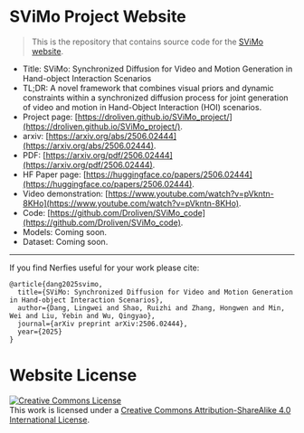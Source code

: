 # SViMo Project Website
> This is the repository that contains source code for the [SViMo website](https://Droliven.github.io/SViMo_project).


- Title: SViMo: Synchronized Diffusion for Video and Motion Generation in Hand-object Interaction Scenarios
- TL;DR: A novel framework that combines visual priors and dynamic constraints within a synchronized diffusion process for joint generation of video and motion in Hand-Object Interaction (HOI) scenarios.
- Project page: [https://droliven.github.io/SViMo_project/](https://droliven.github.io/SViMo_project/).
- arxiv: [https://arxiv.org/abs/2506.02444](https://arxiv.org/abs/2506.02444).
- PDF: [https://arxiv.org/pdf/2506.02444](https://arxiv.org/pdf/2506.02444).
- HF Paper page: [https://huggingface.co/papers/2506.02444](https://huggingface.co/papers/2506.02444).
- Video demonstration: [https://www.youtube.com/watch?v=pVkntn-8KHo](https://www.youtube.com/watch?v=pVkntn-8KHo).
- Code: [https://github.com/Droliven/SViMo_code](https://github.com/Droliven/SViMo_code).
- Models: Coming soon.
- Dataset: Coming soon.

---

If you find Nerfies useful for your work please cite:
```
@article{dang2025svimo,
  title={SViMo: Synchronized Diffusion for Video and Motion Generation in Hand-object Interaction Scenarios},
  author={Dang, Lingwei and Shao, Ruizhi and Zhang, Hongwen and Min, Wei and Liu, Yebin and Wu, Qingyao},
  journal={arXiv preprint arXiv:2506.02444},
  year={2025}
}
```

# Website License
<a rel="license" href="http://creativecommons.org/licenses/by-sa/4.0/"><img alt="Creative Commons License" style="border-width:0" src="https://i.creativecommons.org/l/by-sa/4.0/88x31.png" /></a><br />This work is licensed under a <a rel="license" href="http://creativecommons.org/licenses/by-sa/4.0/">Creative Commons Attribution-ShareAlike 4.0 International License</a>.
